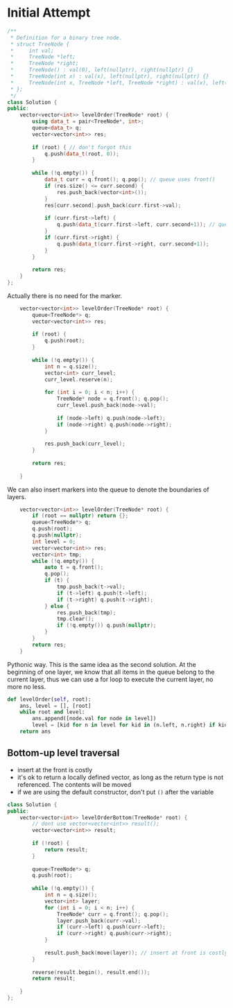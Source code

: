 
# Initial Attempt

```c++
/**
 * Definition for a binary tree node.
 * struct TreeNode {
 *     int val;
 *     TreeNode *left;
 *     TreeNode *right;
 *     TreeNode() : val(0), left(nullptr), right(nullptr) {}
 *     TreeNode(int x) : val(x), left(nullptr), right(nullptr) {}
 *     TreeNode(int x, TreeNode *left, TreeNode *right) : val(x), left(left), right(right) {}
 * };
 */
class Solution {
public:
    vector<vector<int>> levelOrder(TreeNode* root) {
        using data_t = pair<TreeNode*, int>;
        queue<data_t> q;
        vector<vector<int>> res;
        
        if (root) { // don't forgot this
            q.push(data_t(root, 0));
        }
        
        while (!q.empty()) {
            data_t curr = q.front(); q.pop(); // queue uses front()
            if (res.size() <= curr.second) {
                res.push_back(vector<int>());
            }    
            res[curr.second].push_back(curr.first->val);
            
            if (curr.first->left) {
                q.push(data_t(curr.first->left, curr.second+1)); // queue uses push()
            }
            if (curr.first->right) {
                q.push(data_t(curr.first->right, curr.second+1));
            }
        }
        
        return res;
    }
};

```

Actually there is no need for the marker.

```c++
    vector<vector<int>> levelOrder(TreeNode* root) {
        queue<TreeNode*> q;
        vector<vector<int>> res;
        
        if (root) {
            q.push(root);
        }
        
        while (!q.empty()) {
            int n = q.size();
            vector<int> curr_level;
            curr_level.reserve(n);
            
            for (int i = 0; i < n; i++) {
                TreeNode* node = q.front(); q.pop();
                curr_level.push_back(node->val);
                
                if (node->left) q.push(node->left);
                if (node->right) q.push(node->right);
            }
            
            res.push_back(curr_level);
        }
        
        return res;
        
    }
```

We can also insert markers into the queue to denote the boundaries of layers.
```c++
    vector<vector<int>> levelOrder(TreeNode* root) {
        if (root == nullptr) return {};
        queue<TreeNode*> q;
        q.push(root);
        q.push(nullptr);
        int level = 0;
        vector<vector<int>> res;
        vector<int> tmp;
        while (!q.empty()) {
            auto t = q.front();
            q.pop();
            if (t) {
                tmp.push_back(t->val);
                if (t->left) q.push(t->left);
                if (t->right) q.push(t->right);
            } else {
                res.push_back(tmp);
                tmp.clear();
                if (!q.empty()) q.push(nullptr);
            }
        }
        return res;
    }
```

Pythonic way. This is the same idea as the second solution. At the beginning of one layer, we know that all items in the queue belong to the current layer, thus we can use a for loop to execute the current layer, no more no less.

```python
def levelOrder(self, root):
    ans, level = [], [root]
    while root and level:
        ans.append([node.val for node in level])            
        level = [kid for n in level for kid in (n.left, n.right) if kid]
    return ans
```

## Bottom-up level traversal

- insert at the front is costly
- it's ok to return a locally defined vector, as long as the return type is not referenced. The contents will be moved
- if we are using the default constructor, don't put `()` after the variable

```c++
class Solution {
public:
    vector<vector<int>> levelOrderBottom(TreeNode* root) {
        // dont use vector<vector<int>> result();
        vector<vector<int>> result;
        
        if (!root) {
            return result;
        }
        
        queue<TreeNode*> q;
        q.push(root);
        
        while (!q.empty()) {
            int n = q.size();
            vector<int> layer;
            for (int i = 0; i < n; i++) {
                TreeNode* curr = q.front(); q.pop();
                layer.push_back(curr->val);
                if (curr->left) q.push(curr->left);
                if (curr->right) q.push(curr->right);
            }
            
            result.push_back(move(layer)); // insert at front is costly
        }
        
        reverse(result.begin(), result.end());
        return result;
        
    }
};
```